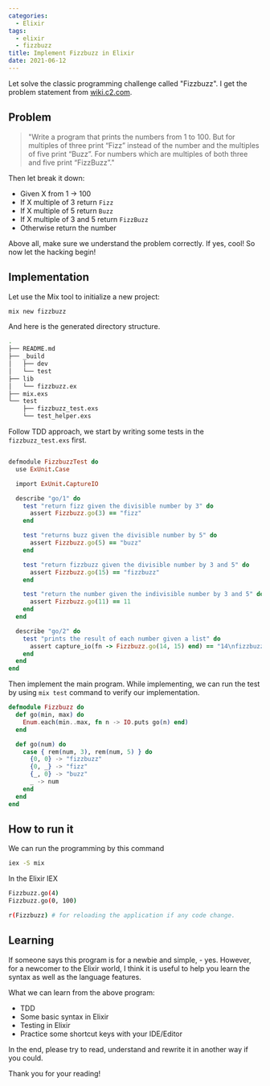 ```yaml
---
categories:
  - Elixir
tags:
  - elixir
  - fizzbuzz
title: Implement Fizzbuzz in Elixir
date: 2021-06-12
---
```



Let solve the classic programming challenge called "Fizzbuzz". I get the problem statement from [wiki.c2.com](https://wiki.c2.com/?FizzBuzzTest).

## Problem

> "Write a program that prints the numbers from 1 to 100. But for multiples of three print “Fizz” instead of the number and the multiples of five print “Buzz”. For numbers which are multiples of both three and five print “FizzBuzz”."

Then let break it down:

- Given X from 1 -> 100
- If X multiple of 3 return `Fizz`
- If X multiple of 5 return `Buzz`
- If X multiple of 3 and 5 return `FizzBuzz`
- Otherwise return the number

Above all, make sure we understand the problem correctly. If yes, cool! So now let the hacking begin!

## Implementation

Let use the Mix tool to initialize a new project:

```bash
mix new fizzbuzz
```

And here is the generated directory structure.

```bash
.
├── README.md
├── _build
│   ├── dev
│   └── test
├── lib
│   └── fizzbuzz.ex
├── mix.exs
└── test
    ├── fizzbuzz_test.exs
    └── test_helper.exs
```

Follow TDD approach, we start by writing some tests in the `fizzbuzz_test.exs` first.

```ruby

defmodule FizzbuzzTest do
  use ExUnit.Case

  import ExUnit.CaptureIO

  describe "go/1" do
    test "return fizz given the divisible number by 3" do
      assert Fizzbuzz.go(3) == "fizz"
    end

    test "returns buzz given the divisible number by 5" do
      assert Fizzbuzz.go(5) == "buzz"
    end

    test "return fizzbuzz given the divisible number by 3 and 5" do
      assert Fizzbuzz.go(15) == "fizzbuzz"
    end

    test "return the number given the indivisible number by 3 and 5" do
      assert Fizzbuzz.go(11) == 11
    end
  end

  describe "go/2" do
    test "prints the result of each number given a list" do
      assert capture_io(fn -> Fizzbuzz.go(14, 15) end) == "14\nfizzbuzz\n"
    end
  end
end

```

Then implement the main program. While implementing, we can run the test by using `mix test` command to verify our implementation.

```elixir
defmodule Fizzbuzz do
  def go(min, max) do
    Enum.each(min..max, fn n -> IO.puts go(n) end)
  end

  def go(num) do
    case { rem(num, 3), rem(num, 5) } do
      {0, 0} -> "fizzbuzz"
      {0, _} -> "fizz"
      {_, 0} -> "buzz"
      _ -> num
    end
  end
end
```

## How to run it

We can run the programming by this command

```bash
iex -S mix
```

In the Elixir IEX

```bash
Fizzbuzz.go(4)
Fizzbuzz.go(0, 100)

r(Fizzbuzz) # for reloading the application if any code change.
```

## Learning

If someone says this program is for a newbie and simple, - yes. However, for a newcomer to the Elixir world, I think it is useful to help you learn the syntax as well as the language features.

What we can learn from the above program:

- TDD
- Some basic syntax in Elixir
- Testing in Elixir
- Practice some shortcut keys with your IDE/Editor

In the end, please try to read, understand and rewrite it in another way if you could.

Thank you for your reading!
